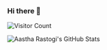 ### Hi there 👋

<!-- 
**astelrastogi/astelrastogi** is a ✨ _special_ ✨ repository because its `README.md` (this file) appears on your GitHub profile.

Here are some ideas to get you started:

- 🔭 I’m currently working on ...
- 🌱 I’m currently learning ...
- 👯 I’m looking to collaborate on ...
- 🤔 I’m looking for help with ...
- 💬 Ask me about ...
- 📫 How to reach me: ...
- 😄 Pronouns: ...
- ⚡ Fun fact: ... -->




![Visitor Count](https://profile-counter.glitch.me/astelrastogi/count.svg)

  
<img align="left" alt="Aastha Rastogi's GitHub Stats" src="https://github-readme-stats.vercel.app/api?username=astelrastogi&show_icons=true&hide_border=true&count_private=true&show_icons=true&theme=dracula" />
